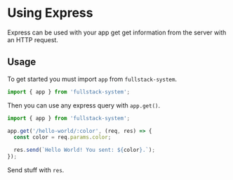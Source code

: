 # Using Express
Express can be used with your app get get information from the server with an HTTP request.

## Usage
To get started you must import `app` from `fullstack-system`.
```js
import { app } from 'fullstack-system';
```

Then you can use any express query with `app.get()`.
```js
import { app } from 'fullstack-system';

app.get('/hello-world/:color', (req, res) => {
  const color = req.params.color;

  res.send(`Hello World! You sent: ${color}.`);
});
```
Send stuff with `res`.
